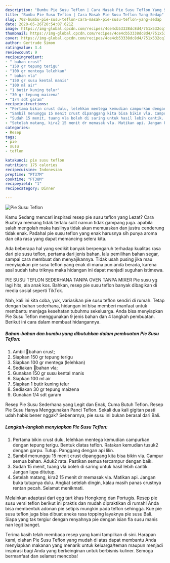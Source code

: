 ```yaml
---
description: "Bumbu Pie Susu Teflon | Cara Masak Pie Susu Teflon Yang Sedap"
title: "Bumbu Pie Susu Teflon | Cara Masak Pie Susu Teflon Yang Sedap"
slug: 702-bumbu-pie-susu-teflon-cara-masak-pie-susu-teflon-yang-sedap
date: 2020-05-26T20:54:07.621Z
image: https://img-global.cpcdn.com/recipes/4ce4cb53338dc8d4/751x532cq70/pie-susu-teflon-foto-resep-utama.jpg
thumbnail: https://img-global.cpcdn.com/recipes/4ce4cb53338dc8d4/751x532cq70/pie-susu-teflon-foto-resep-utama.jpg
cover: https://img-global.cpcdn.com/recipes/4ce4cb53338dc8d4/751x532cq70/pie-susu-teflon-foto-resep-utama.jpg
author: Gertrude Simon
ratingvalue: 3.4
reviewcount: 9
recipeingredient:
- " bahan crust"
- "150 gr tepung terigu"
- "100 gr mentega lelehkan"
- " bahan vla"
- "150 gr susu kental manis"
- "100 ml air"
- "1 butir kuning telur"
- "30 gr tepung maizena"
- "1/4 sdt garam"
recipeinstructions:
- "Pertama bikin crust dulu, lelehkan mentega kemudian campurkan dengan tepung terigu. Bentuk diatas teflon. Ratakan kemudian tusuk2 dengan garpu. Tutup. Panggang dengan api lilin."
- "Sambil menunggu 15 menit crust dipanggang kita bisa bikin vla. Campur semua bahan. Aduk2 rata. Pastikan semua tercampur dengan baik."
- "Sudah 15 menit, tuang vla boleh di saring untuk hasil lebih cantik. Jangan lupa ditutup."
- "Setelah matang, kira2 15 menit dr memasak vla. Matikan api. Jangan buka tutupnya dulu. Angkat setelah dingin, kalau masih panas crustnya rentan pecah. Selamat menikmati."
categories:
- Resep
tags:
- pie
- susu
- teflon

katakunci: pie susu teflon 
nutrition: 175 calories
recipecuisine: Indonesian
preptime: "PT37M"
cooktime: "PT38M"
recipeyield: "1"
recipecategory: Dinner

---
```



![Pie Susu Teflon](https://img-global.cpcdn.com/recipes/4ce4cb53338dc8d4/751x532cq70/pie-susu-teflon-foto-resep-utama.jpg)

Kamu Sedang mencari inspirasi resep pie susu teflon yang Lezat? Cara Buatnya memang tidak terlalu sulit namun tidak gampang juga. apabila salah mengolah maka hasilnya tidak akan memuaskan dan justru cenderung tidak enak. Padahal pie susu teflon yang enak harusnya sih punya aroma dan cita rasa yang dapat memancing selera kita.

Ada beberapa hal yang sedikit banyak berpengaruh terhadap kualitas rasa dari pie susu teflon, pertama dari jenis bahan, lalu pemilihan bahan segar, sampai cara membuat dan menyajikannya. Tidak usah pusing jika mau menyiapkan pie susu teflon yang enak di mana pun anda berada, karena asal sudah tahu triknya maka hidangan ini dapat menjadi suguhan istimewa.

PIE SUSU TEFLON SEDERHANA TANPA OVEN TANPA MIXER Pie susu yg lagi hits, ala anak kos. Bahkan, resep pie susu teflon banyak dibagikan di media sosial seperti TikTok.


Nah, kali ini kita coba, yuk, variasikan pie susu teflon sendiri di rumah. Tetap dengan bahan sederhana, hidangan ini bisa memberi manfaat untuk membantu menjaga kesehatan tubuhmu sekeluarga. Anda bisa menyiapkan Pie Susu Teflon menggunakan 9 jenis bahan dan 4 langkah pembuatan. Berikut ini cara dalam membuat hidangannya.

<!--inarticleads1-->

##### Bahan-bahan dan bumbu yang dibutuhkan dalam pembuatan Pie Susu Teflon:

1. Ambil  🥞bahan crust;
1. Siapkan 150 gr tepung terigu
1. Siapkan 100 gr mentega (lelehkan)
1. Sediakan  🥞bahan vla;
1. Gunakan 150 gr susu kental manis
1. Siapkan 100 ml air
1. Siapkan 1 butir kuning telur
1. Sediakan 30 gr tepung maizena
1. Gunakan 1/4 sdt garam


Resep Pie Susu Sederhana yang Legit dan Enak, Cuma Butuh Teflon. Resep Pie Susu Hanya Menggunakan Panci Teflon. Sekali dua kali gigitan pasti udah habis bener nggak? Sebenarnya, pie susu ini bukan berasal dari Bali. 

<!--inarticleads2-->

##### Langkah-langkah menyiapkan Pie Susu Teflon:

1. Pertama bikin crust dulu, lelehkan mentega kemudian campurkan dengan tepung terigu. Bentuk diatas teflon. Ratakan kemudian tusuk2 dengan garpu. Tutup. Panggang dengan api lilin.
1. Sambil menunggu 15 menit crust dipanggang kita bisa bikin vla. Campur semua bahan. Aduk2 rata. Pastikan semua tercampur dengan baik.
1. Sudah 15 menit, tuang vla boleh di saring untuk hasil lebih cantik. Jangan lupa ditutup.
1. Setelah matang, kira2 15 menit dr memasak vla. Matikan api. Jangan buka tutupnya dulu. Angkat setelah dingin, kalau masih panas crustnya rentan pecah. Selamat menikmati.


Melainkan adaptasi dari egg tart khas Hongkong dan Portugis. Resep pie susu versi teflon berikut ini praktis dan mudah dipraktikan di rumah! Anda bisa membentuk adonan pie setipis mungkin pada teflon sehingga. Kue pie susu teflon juga bisa dibuat aneka rasa topping layaknya pie susu Bali. Siapa yang tak tergiur dengan renyahnya pie dengan isian fla susu manis nan legit banget. 

Terima kasih telah membaca resep yang kami tampilkan di sini. Harapan kami, olahan Pie Susu Teflon yang mudah di atas dapat membantu Anda menyiapkan makanan yang menarik untuk keluarga/teman maupun menjadi inspirasi bagi Anda yang berkeinginan untuk berbisnis kuliner. Semoga bermanfaat dan selamat mencoba!
